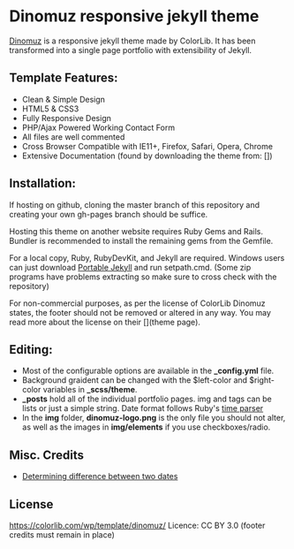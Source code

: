 # Dinomuz responsive jekyll theme

[Dinomuz](https://colorlib.com/wp/template/dinomuz/) is a responsive jekyll theme made by ColorLib. It has been transformed into a single page portfolio with extensibility of Jekyll.

## Template Features:

* Clean & Simple Design  
* HTML5 & CSS3  
* Fully Responsive Design  
* PHP/Ajax Powered Working Contact Form  
* All files are well commented  
* Cross Browser Compatible with IE11+, Firefox, Safari, Opera, Chrome  
* Extensive Documentation (found by downloading the theme from: [])  

## Installation:

If hosting on github, cloning the master branch of this repository and creating your own gh-pages branch should be suffice.

Hosting this theme on another website requires Ruby Gems and Rails. Bundler is recommended to install the remaining gems from the Gemfile.

For a local copy, Ruby, RubyDevKit, and Jekyll are required. Windows users can just download [Portable Jekyll](https://github.com/madhur/PortableJekyll/releases) and run setpath.cmd. (Some zip programs have problems extracting so make sure to cross check with the repository)

For non-commercial purposes, as per the license of ColorLib Dinomuz states, the footer should not be removed or altered in any way. You may read more about the license on their [](theme page).

## Editing:

* Most of the configurable options are available in the **_config.yml** file.
* Background graident can be changed with the $left-color and $right-color variables in **_scss/theme**.
* **_posts** hold all of the individual portfolio pages. img and tags can be lists or just a simple string. Date format follows Ruby's [time parser](https://ruby-doc.org/stdlib-2.5.1/libdoc/time/rdoc/Time.html#method-c-parse)
* In the **img** folder, **dinomuz-logo.png** is the only file you should not alter, as well as the images in **img/elements** if you use checkboxes/radio.

## Misc. Credits

* [Determining difference between two dates](https://stackoverflow.com/a/42957288)

## License

https://colorlib.com/wp/template/dinomuz/
Licence: CC BY 3.0 (footer credits must remain in place)